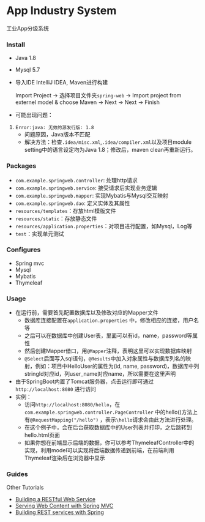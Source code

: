 # App Industry System

工业App分级系统

### Install

- Java 1.8
- Mysql 5.7
- 导入IDE IntelliJ IDEA, Maven进行构建

    Import Project -> 选择项目文件夹`spring-web` -> Import project from externel model & choose Maven 
    -> Next -> Next -> Finish

- 可能出现问题：

1. `Error:java: 无效的源发行版: 1.8`
   - 问题原因，Java版本不匹配
   - 解决方法：检查`.idea/misc.xml`,`.idea/compiler.xml`以及项目module setting中的语言设定均为Java 1.8；修改后，maven clean再重新运行。

### Packages

- `com.example.springweb.controller`: 处理http请求
- `com.example.springweb.service`: 接受请求后实现业务逻辑
- `com.example.springweb.mapper`: 实现Mybatis与Mysql交互映射
- `com.example.springweb.dao`: 定义实体及其属性
- `resources/templates`：存放html模版文件
- `resources/static`：存放静态文件
- `resources/application.properties`：对项目进行配置，如Mysql，Log等
- `test`：实现单元测试

### Configures

* Spring mvc
* Mysql
* Mybatis
* Thymeleaf

### Usage

* 在运行前，需要首先配置数据库以及修改对应的Mapper文件
  * 数据库连接配置在`application.properties` 中，修改相应的连接，用户名等
  * 之后可以在数据库中创建User表，里面可以有id，name，password等属性
  * 然后创建Mapper借口，用`@Mapper`注释，表明这里可以实现数据库映射
  * `@Select`后面写入sql语句，`@Results`中加入对象属性与数据库列名的映射，例如：项目中HelloUser的属性为(id, name, password)，数据库中列stringId对应id，列user_name对应name，所以需要在这里声明
* 由于SpringBoot内置了Tomcat服务器，点击运行即可通过`http://localhost:8080` 进行访问
* 实例：
  * 访问`http://localhost:8080/hello`，在`com.example.springweb.controller.PageController` 中的hello()方法上有`@RequestMapping("/hello")` ，表示`\hello`请求会由此方法进行处理。
  * 在这个例子中，会在后台获取数据库中的User列表并打印，之后跳转到hello.html页面
  * 如果你想在前端显示后端的数据，你可以参考ThymeleafController中的实现，利用model可以实现将后端数据传递到前端，在前端利用Thymeleaf渲染后在浏览器中显示

### Guides
Other Tutorials
* [Building a RESTful Web Service](https://spring.io/guides/gs/rest-service/)
* [Serving Web Content with Spring MVC](https://spring.io/guides/gs/serving-web-content/)
* [Building REST services with Spring](https://spring.io/guides/tutorials/bookmarks/)

